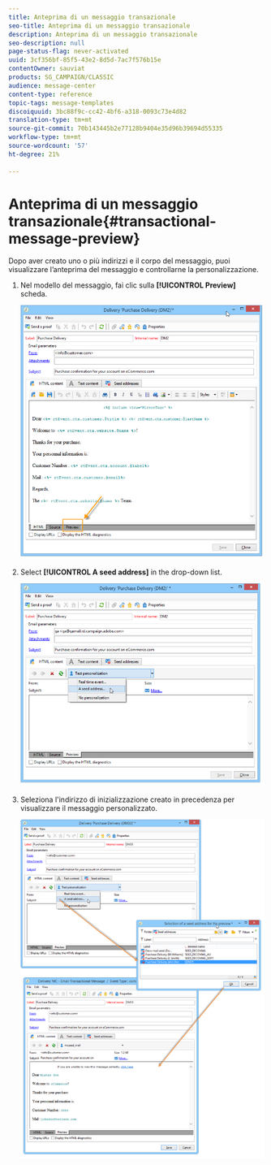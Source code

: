 ```yaml
---
title: Anteprima di un messaggio transazionale
seo-title: Anteprima di un messaggio transazionale
description: Anteprima di un messaggio transazionale
seo-description: null
page-status-flag: never-activated
uuid: 3cf356bf-85f5-43e2-8d5d-7ac7f576b15e
contentOwner: sauviat
products: SG_CAMPAIGN/CLASSIC
audience: message-center
content-type: reference
topic-tags: message-templates
discoiquuid: 3bc88f9c-cc42-4bf6-a318-0093c73e4d82
translation-type: tm+mt
source-git-commit: 70b143445b2e77128b9404e35d96b39694d55335
workflow-type: tm+mt
source-wordcount: '57'
ht-degree: 21%

---
```



# Anteprima di un messaggio transazionale{#transactional-message-preview}

Dopo aver creato uno o più indirizzi e il corpo del messaggio, puoi visualizzare l’anteprima del messaggio e controllarne la personalizzazione.

1. Nel modello del messaggio, fai clic sulla **[!UICONTROL Preview]** scheda.

   ![](assets/messagecenter_preview_001.png)

1. Select **[!UICONTROL A seed address]** in the drop-down list.

   ![](assets/messagecenter_preview_002.png)

1. Seleziona l&#39;indirizzo di inizializzazione creato in precedenza per visualizzare il messaggio personalizzato.

   ![](assets/messagecenter_create_seedaddr_009.png)

